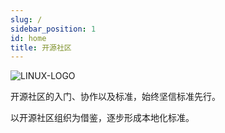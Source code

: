 ```yaml
---
slug: /
sidebar_position: 1
id: home
title: 开源社区
---
```


![LINUX-LOGO](https://static.7wate.com/img/2022/07/11/12a2479f79708.png)

开源社区的入门、协作以及标准，始终坚信标准先行。

以开源社区组织为借鉴，逐步形成本地化标准。
